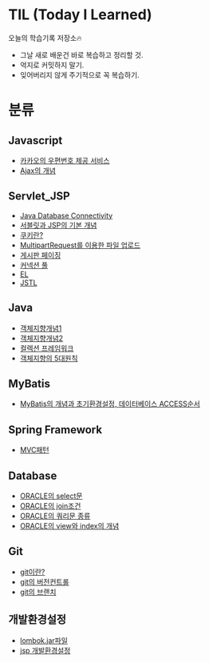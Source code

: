# TIL (Today I Learned)

오늘의 학습기록 저장소🔥
- 그날 새로 배운건 바로 복습하고 정리할 것.
- 억지로 커밋하지 말기.
- 잊어버리지 않게 주기적으로 꼭 복습하기.

# 분류

## Javascript
- [카카오의 우편번호 제공 서비스](Javascript/address.md)
- [Ajax의 개념](Javascript/Ajax.md)

## Servlet_JSP
- [Java Database Connectivity](Servlet_JSP/JDBC.md)
- [서블릿과 JSP의 기본 개념](Servlet_JSP/Servlet&JSP.md)
- [쿠키란?](Servlet_JSP/cookie.md)
- [MultipartRequest를 이용한 파일 업로드](Servlet_JSP/MultipartRequest.md)
- [게시판 페이징](Servlet_JSP/board_page.md)
- [커넥션 풀](Servlet_JSP/connection_pool.md)
- [EL](Servlet_JSP/el.md)
- [JSTL](Servlet_JSP/jstl.md)

## Java
- [객체지향개념1](Java/javajungsuk_6_oop1.md)
- [객체지향개념2](Java/javajungsuk_7_oop2.md)
- [컬렉션 프레임워크](Java/javajungsuk_11_collections.md) 
- [객체지향의 5대원칙](Java/SOLID.md)

## MyBatis
- [MyBatis의 개념과 초기환경설정, 데이터베이스 ACCESS순서](MyBatis/MyBatis&Setting.md)

## Spring Framework
- [MVC패턴](Spring/MVC.md)


## Database
- [ORACLE의 select문](Database/ORACLE_select.md)
- [ORACLE의 join조건](Database/ORACLE_join.md)
- [ORACLE의 쿼리문 종류](Database/ORACLE_commandType.md)
- [ORACLE의 view와 index의 개념](Database/ORACLE_view&index.md)

## Git
- [git이란?](Git/git_start.md)
- [git의 버전컨트롤](Git/git_version_control.md)
- [git의 브랜치](Git/git_branch.md)

## 개발환경설정
- [lombok.jar파일](Develop_Setting/lombok.md)
- [jsp 개발환경설정](Develop_Setting/JSP개발환경설정.md)







